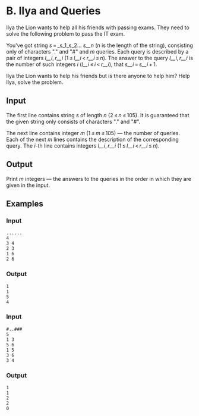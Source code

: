 # B. Ilya and Queries

Ilya the Lion wants to help all his friends with passing exams. They need to solve the following problem to pass the IT exam.

You've got string  _s_ = _s_1_s_2...  _s__n_  (_n_  is the length of the string), consisting only of characters "." and "#" and  _m_  queries. Each query is described by a pair of integers  _l__i_, _r__i_  (1 ≤ _l__i_ < _r__i_ ≤ _n_). The answer to the query  _l__i_, _r__i_  is the number of such integers  _i_  (_l__i_ ≤ _i_ < _r__i_), that  _s__i_ = _s__i_ + 1.

Ilya the Lion wants to help his friends but is there anyone to help him? Help Ilya, solve the problem.

## Input

The first line contains string  _s_  of length  _n_  (2 ≤ _n_ ≤ 105). It is guaranteed that the given string only consists of characters "." and "#".

The next line contains integer  _m_  (1 ≤ _m_ ≤ 105)  — the number of queries. Each of the next  _m_  lines contains the description of the corresponding query. The  _i_-th line contains integers  _l__i_, _r__i_  (1 ≤ _l__i_ < _r__i_ ≤ _n_).

## Output

Print  _m_  integers — the answers to the queries in the order in which they are given in the input.

## Examples

### Input

    ......  
    4  
    3 4  
    2 3  
    1 6  
    2 6
### Output

    1
    1
    5
    4
### Input

    #..###
    5
    1 3
    5 6
    1 5
    3 6
    3 4
### Output

    1
    1
    2
    2
    0
    